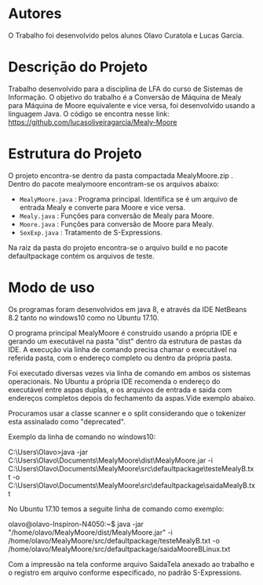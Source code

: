 #  Autores
O Trabalho foi desenvolvido pelos alunos Olavo Curatola e Lucas Garcia.
# Descrição do Projeto
Trabalho desenvolvido para a disciplina de LFA do curso de Sistemas de Informação. O objetivo do trabalho é a Conversão de Máquina de Mealy para Máquina de Moore equivalente e vice versa, foi desenvolvido usando a linguagem Java. O código se encontra nesse link: https://github.com/lucasoliveiragarcia/Mealy-Moore 
# Estrutura do Projeto
O projeto encontra-se dentro da pasta compactada MealyMoore.zip . Dentro do pacote mealymoore encontram-se os arquivos abaixo:
- `MealyMoore.java` : Programa principal. Identifica se é um arquivo de entrada Mealy e converte para Moore e vice versa. 
- `Mealy.java` : Funções para conversão de Mealy para Moore.
- `Moore.java` : Funções para conversão de Moore para Mealy.
- `SexExp.java` : Tratamento de S-Expressions.

Na raiz da pasta do projeto encontra-se o arquivo build e no pacote defaultpackage contém os arquivos de teste.

# Modo de uso
Os programas foram desenvolvidos em java 8, e através da IDE NetBeans 8.2 tanto no windows10 como no Ubuntu 17.10.

O programa principal MealyMoore é construido usando a própria IDE e gerando um executável na pasta "dist" dentro da estrutura de pastas da IDE. A execução via linha de comando precisa chamar o executável na referida pasta, com o endereço completo ou dentro da própria pasta.

Foi executado diversas vezes via linha de comando em ambos os sistemas operacionais. 
No Ubuntu a própria IDE recomenda o endereço do executável entre aspas duplas, e os arquivos de entrada e saida com endereços completos depois do fechamento da aspas.Vide exemplo abaixo.

Procuramos usar a classe scanner e o split considerando que o tokenizer esta assinalado como "deprecated".

Exemplo da linha de comando no windows10:

C:\Users\Olavo>java -jar C:\Users\Olavo\Documents\MealyMoore\dist\MealyMoore.jar  -i C:\Users\Olavo\Documents\MealyMoore\src\defaultpackage\testeMealyB.txt -o C:\Users\Olavo\Documents\MealyMoore\src\defaultpackage\saidaMealyB.txt

No Ubuntu 17.10 temos a seguite linha de comando como exemplo:

olavo@olavo-Inspiron-N4050:~$ java -jar "/home/olavo/MealyMoore/dist/MealyMoore.jar" -i /home/olavo/MealyMoore/src/defaultpackage/testeMealyB.txt -o /home/olavo/MealyMoore/src/defaultpackage/saidaMooreBLinux.txt

Com a impressão na tela conforme arquivo SaidaTela anexado ao trabalho e o registro em arquivo conforme especificado, no padrão S-Expressions.


